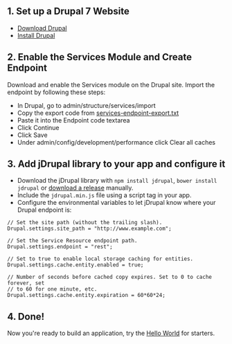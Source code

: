 ## 1. Set up a Drupal 7 Website

- [Download Drupal](https://drupal.org/download)
- [Install Drupal](http://drupal.org/documentation/install)

## 2. Enable the Services Module and Create Endpoint
Download and enable the Services module on the Drupal site. Import the endpoint by following these steps:

- In Drupal, go to admin/structure/services/import
- Copy the export code from [services-endpoint-export.txt](https://github.com/easystreet3/jDrupal/blob/7.x-1.x/services-endpoint-export.txt)
- Paste it into the Endpoint code textarea
- Click Continue
- Click Save
- Under admin/config/development/performance click Clear all caches

## 3. Add jDrupal library to your app and configure it
- Download the jDrupal library with `npm install jdrupal`, `bower install jdrupal` or [download a release](https://github.com/easystreet3/jDrupal/releases) manually.
- Include the `jdrupal.min.js` file using a script tag in your app.
- Configure the environmental variables to let jDrupal know where your Drupal endpoint is:

```
// Set the site path (without the trailing slash).
Drupal.settings.site_path = "http://www.example.com";

// Set the Service Resource endpoint path.
Drupal.settings.endpoint = "rest";

// Set to true to enable local storage caching for entities.
Drupal.settings.cache.entity.enabled = true;

// Number of seconds before cached copy expires. Set to 0 to cache forever, set
// to 60 for one minute, etc.
Drupal.settings.cache.entity.expiration = 60*60*24;
```

## 4. Done!

Now you're ready to build an application, try the [Hello World](Hello_World) for starters.

